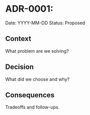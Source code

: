 # ADR-0001: <Decision Title>
Date: YYYY-MM-DD
Status: Proposed

## Context
What problem are we solving?

## Decision
What did we choose and why?

## Consequences
Tradeoffs and follow-ups.
